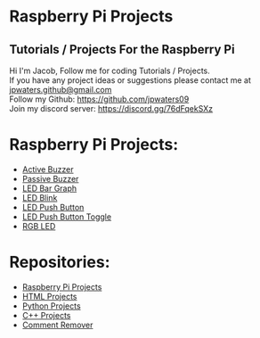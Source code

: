 # Raspberry Pi Projects
Tutorials / Projects For the Raspberry Pi
---
Hi I'm Jacob,
Follow me for coding Tutorials / Projects.\
If you have any project ideas or suggestions please contact me at jpwaters.github@gmail.com \
Follow my Github: https://github.com/jpwaters09 \
Join my discord server: https://discord.gg/76dFqekSXz

# Raspberry Pi Projects:
- [Active Buzzer](https://github.com/Jpwaters09/Raspberry-Pi-Projects/tree/main/Buzzer/Active%20Buzzer)
- [Passive Buzzer](https://github.com/Jpwaters09/Raspberry-Pi-Projects/tree/main/Buzzer/Passive%20Buzzer)
- [LED Bar Graph](https://github.com/Jpwaters09/Raspberry-Pi-Projects/tree/main/LED%20Bar%20Graph)
- [LED Blink](https://github.com/Jpwaters09/Raspberry-Pi-Projects/tree/main/LED%20Blink)
- [LED Push Button](https://github.com/Jpwaters09/Raspberry-Pi-Projects/tree/main/LED%20Push%20Button/Push%20Button)
- [LED Push Button Toggle](https://github.com/Jpwaters09/Raspberry-Pi-Projects/tree/main/LED%20Push%20Button/Push%20Button%20Toggle)
- [RGB LED](https://github.com/Jpwaters09/Raspberry-Pi-Projects/tree/main/RGB%20LED)

# Repositories:

- [Raspberry Pi Projects](https://github.com/Jpwaters09/Raspberry-Pi-Projects)
- [HTML Projects](https://github.com/Jpwaters09/HTML-Projects)
- [Python Projects](https://github.com/Jpwaters09/Python-Projects)
- [C++ Projects](https://github.com/Jpwaters09/CPP-Projects)
- [Comment Remover](https://github.com/Jpwaters09/Comment-Remover)
